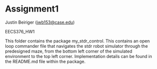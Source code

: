 # Assignment1
Justin Beiriger (jwb153@case.edu)

EECS376_HW1


This folder contains the package my_stdr_control. This contains an open loop commander file that navigates the stdr robot simulator through the predesigned maze, from the bottom left corner of the simulated environment to the top left corner. Implementation details can be found in the README.md file within the package. 


